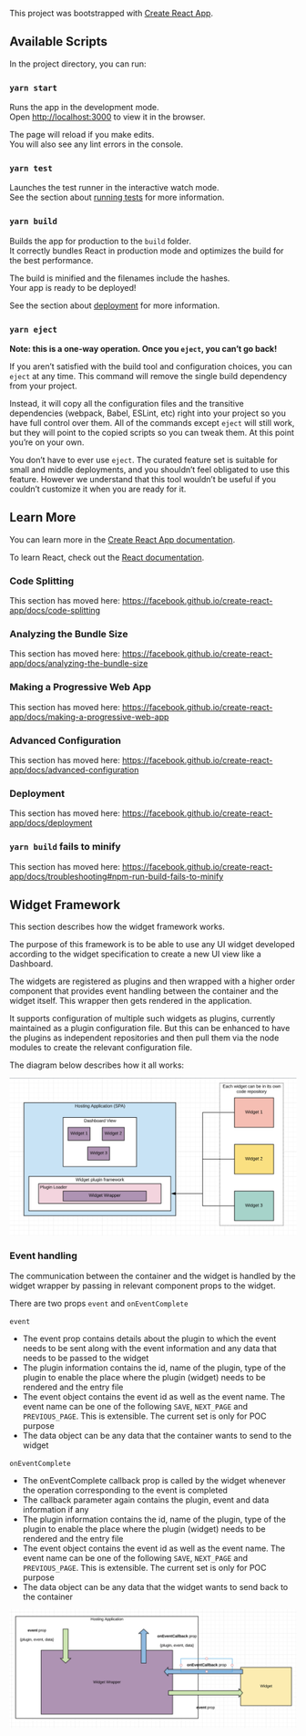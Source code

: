 This project was bootstrapped with [Create React App](https://github.com/facebook/create-react-app).

## Available Scripts

In the project directory, you can run:

### `yarn start`

Runs the app in the development mode.<br />
Open [http://localhost:3000](http://localhost:3000) to view it in the browser.

The page will reload if you make edits.<br />
You will also see any lint errors in the console.

### `yarn test`

Launches the test runner in the interactive watch mode.<br />
See the section about [running tests](https://facebook.github.io/create-react-app/docs/running-tests) for more information.

### `yarn build`

Builds the app for production to the `build` folder.<br />
It correctly bundles React in production mode and optimizes the build for the best performance.

The build is minified and the filenames include the hashes.<br />
Your app is ready to be deployed!

See the section about [deployment](https://facebook.github.io/create-react-app/docs/deployment) for more information.

### `yarn eject`

**Note: this is a one-way operation. Once you `eject`, you can’t go back!**

If you aren’t satisfied with the build tool and configuration choices, you can `eject` at any time. This command will remove the single build dependency from your project.

Instead, it will copy all the configuration files and the transitive dependencies (webpack, Babel, ESLint, etc) right into your project so you have full control over them. All of the commands except `eject` will still work, but they will point to the copied scripts so you can tweak them. At this point you’re on your own.

You don’t have to ever use `eject`. The curated feature set is suitable for small and middle deployments, and you shouldn’t feel obligated to use this feature. However we understand that this tool wouldn’t be useful if you couldn’t customize it when you are ready for it.

## Learn More

You can learn more in the [Create React App documentation](https://facebook.github.io/create-react-app/docs/getting-started).

To learn React, check out the [React documentation](https://reactjs.org/).

### Code Splitting

This section has moved here: https://facebook.github.io/create-react-app/docs/code-splitting

### Analyzing the Bundle Size

This section has moved here: https://facebook.github.io/create-react-app/docs/analyzing-the-bundle-size

### Making a Progressive Web App

This section has moved here: https://facebook.github.io/create-react-app/docs/making-a-progressive-web-app

### Advanced Configuration

This section has moved here: https://facebook.github.io/create-react-app/docs/advanced-configuration

### Deployment

This section has moved here: https://facebook.github.io/create-react-app/docs/deployment

### `yarn build` fails to minify

This section has moved here: https://facebook.github.io/create-react-app/docs/troubleshooting#npm-run-build-fails-to-minify

## Widget Framework

This section describes how the widget framework works.

The purpose of this framework is to be able to use any UI widget developed according to the widget specification to create a new UI view like a Dashboard.

The widgets are registered as plugins and then wrapped with a higher order component that provides event handling between the container and the widget itself. This wrapper then gets rendered in the application.

It supports configuration of multiple such widgets as plugins, currently maintained as a plugin configuration file. But this can be enhanced to have the plugins as independent repositories and then pull them via the node modules to create the relevant configuration file.

The diagram below describes how it all works:

![Image of widget framework](public/widget-framework.png)

### Event handling

The communication between the container and the widget is handled by the widget wrapper by passing in relevant component props to the widget.

There are two props `event` and `onEventComplete`

`event`

- The event prop contains details about the plugin to which the event needs to be sent along with the event information and any data that needs to be passed to the widget
- The plugin information contains the id, name of the plugin, type of the plugin to enable the place where the plugin (widget) needs to be rendered and the entry file
- The event object contains the event id as well as the event name. The event name can be one of the following `SAVE`, `NEXT_PAGE` and `PREVIOUS_PAGE`. This is extensible. The current set is only for POC purpose
- The data object can be any data that the container wants to send to the widget

`onEventComplete`

- The onEventComplete callback prop is called by the widget whenever the operation corresponding to the event is completed
- The callback parameter again contains the plugin, event and data information if any
- The plugin information contains the id, name of the plugin, type of the plugin to enable the place where the plugin (widget) needs to be rendered and the entry file
- The event object contains the event id as well as the event name. The event name can be one of the following `SAVE`, `NEXT_PAGE` and `PREVIOUS_PAGE`. This is extensible. The current set is only for POC purpose
- The data object can be any data that the widget wants to send back to the container

![Image of event handling](public/event-handling.png)
